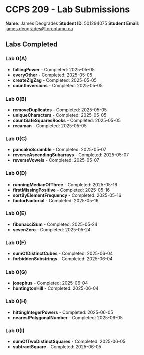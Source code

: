 # CCPS 209 - Lab Submissions

**Name**: James Deogrades
**Student ID**: 501294075
**Student Email**: james.deogrades@torontumu.ca

## Labs Completed

### Lab 0(A)
- **fallingPower** - Completed: 2025-05-05
- **everyOther** - Completed: 2025-05-05
- **createZigZag** - Completed: 2025-05-05
- **countInversions** - Completed: 2025-05-05
### Lab 0(B)
- **removeDuplicates** - Completed: 2025-05-05
- **uniqueCharacters** - Completed: 2025-05-05
- **countSafeSquaresRooks** - Completed: 2025-05-05
- **recaman** - Completed: 2025-05-05
### Lab 0(C)
- **pancakeScramble** - Completed: 2025-05-07
- **reverseAscendingSubarrays** - Completed: 2025-05-07
- **reverseVowels** - Completed: 2025-05-07
### Lab 0(D)
- **runningMedianOfThree** - Completed: 2025-05-16
- **firstMissingPositive** - Completed: 2025-05-16
- **sortByElementFrequency** - Completed: 2025-05-16
- **factorFactorial** - Completed: 2025-05-16
### Lab 0(E)
- **fibonacciSum** - Completed: 2025-05-24
- **sevenZero** - Completed: 2025-05-24
### Lab 0(F)
- **sumOfDistinctCubes** - Completed: 2025-06-04
- **forbiddenSubstrings** - Completed: 2025-06-04
### Lab 0(G)
- **josephus** - Completed: 2025-06-04
- **huntingtonHill** - Completed: 2025-06-04
### Lab 0(H)
- **hittingIntegerPowers** - Completed: 2025-06-05
- **nearestPolygonalNumber** - Completed: 2025-06-05
### Lab 0(I)
- **sumOfTwoDistinctSquares** - Completed: 2025-06-05
- **subtractSquare** - Completed: 2025-06-05